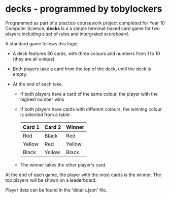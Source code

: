 # **decks** - programmed by tobylockers

Programmed as part of a practice coursework project completed for Year 10 Computer Science, 
**decks** is a a simple terminal-based card game for two players including a set of rules and intergrated scoreboard.

A standard game follows this logic:
  - A deck features 30 cards, with three colours and numbers from 1 to 10 (they are all unique)
  
  - Both players take a card from the top of the deck, until the deck is empty.
  - At the end of each take,
    - If both players have a card of the same colour, the player with the highest number wins
    - If both players have cards with different colours, the winning colour is selected from a table:

      | Card 1 | Card 2 | Winner |
      | ------- | ------ | ------ |
      | Red  | Black  | Red  |
      | Yellow  | Red  | Yellow  |
      | Black  | Yellow  | Black  |

    - The winner takes the other player's card.

At the end of each game, the player with the most cards is the winner. The top players will be shown on a leaderboard.

Player data can be found in the 'details.json' file.

